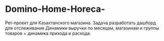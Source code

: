 # Domino-Home-Horeca-
Pet-проект для Казахтанского магазина. Задача разработать дашборд для отслеживания Динамики выручки по месяцам, магазинам и группы товаров + динамика прихода и расхода.
